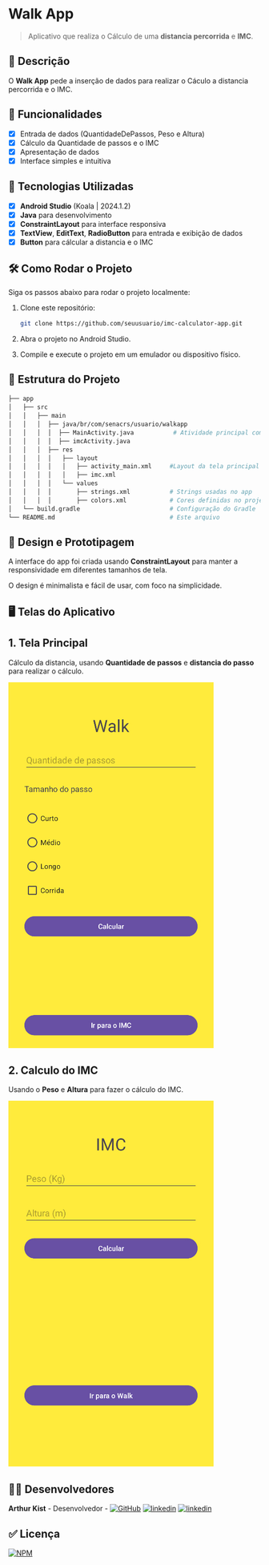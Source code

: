 # **Walk App**

> Aplicativo que realiza o Cálculo de uma **distancia percorrida** e **IMC**.

## 📱 Descrição

O **Walk App** pede a inserção de dados para realizar o Cáculo a distancia percorrida e o IMC.

## 🔧 Funcionalidades

- [x] Entrada de dados (QuantidadeDePassos, Peso e Altura)
- [x] Cálculo da Quantidade de passos e o IMC
- [x] Apresentação de dados
- [x] Interface simples e intuitiva

## 🚀 Tecnologias Utilizadas

- [x] **Android Studio** (Koala | 2024.1.2)
- [x] **Java** para desenvolvimento
- [x] **ConstraintLayout** para interface responsiva
- [x] **TextView**, **EditText**, **RadioButton** para entrada e exibição de dados
- [x] **Button** para cálcular a distancia e o IMC

## 🛠️ Como Rodar o Projeto

Siga os passos abaixo para rodar o projeto localmente:

1. Clone este repositório:

    ```bash
    git clone https://github.com/seuusuario/imc-calculator-app.git

    ```

2. Abra o projeto no Android Studio.
3. Compile e execute o projeto em um emulador ou dispositivo físico.

## 📂 Estrutura do Projeto

```bash
├── app
│   ├── src
│   │   ├── main
│   │   │  ├── java/br/com/senacrs/usuario/walkapp
│   │   │  │  ├── MainActivity.java           # Atividade principal com WalkApp
│   │   │  │  ├── imcActivity.java
│   │   │  ├── res
│   │   │  │   ├── layout
│   │   │  │   │   ├── activity_main.xml     #Layout da tela principal
│   │   │  │   │   ├── imc.xml     
│   │   │  │   └── values
│   │   │  │       ├── strings.xml           # Strings usadas no app
│   │   │  │       ├── colors.xml            # Cores definidas no projeto
│   └── build.gradle                         # Configuração do Gradle
└── README.md                                # Este arquivo
```
## 🎨 Design e Prototipagem
 
A interface do app foi criada usando **ConstraintLayout** para manter a responsividade em diferentes tamanhos de tela.
 
O design é minimalista e fácil de usar, com foco na simplicidade.
 
 ## 🖥️ Telas do Aplicativo

## 1. Tela Principal
   
   Cálculo da distancia, usando **Quantidade de passos** e **distancia do passo** para realizar o cálculo.
   
![Texto Alternativo](https://github.com/Kist19/WalkApp/blob/master/telaprincipal_walkapp.jpg?raw=true)

## 2. Calculo do IMC
   
   Usando o **Peso** e **Altura** para fazer o cálculo do IMC.
   
![Texto Alternativo](https://github.com/Kist19/WalkApp/blob/master/imc_walkapp.jpg?raw=true)

## 👨‍💻 Desenvolvedores

**Arthur Kist** - Desenvolvedor - [![GitHub](https://img.shields.io/badge/GitHub-100000?style=for-the-badge&logo=github&logoColor=white)](https://github.com/Kist19) [![linkedin](https://img.shields.io/badge/LinkedIn-0077B5?style=for-the-badge&logo=linkedin&logoColor=white)](https://www.linkedin.com/in/arthur-kist-34b176254/) [![linkedin](https://img.shields.io/badge/Instagram-E4405F?style=for-the-badge&logo=instagram&logoColor=white)](https://www.instagram.com/kist_19_/)

 ## ✅ Licença 
 
 [![NPM](https://img.shields.io/npm/l/react)](https://github.com/Kist19/WalkApp/blob/master/LICENSE)
